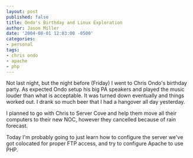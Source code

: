```yaml
---
layout: post
published: false
title: Ondo's Birthday and Linux Exploration
author: Jason Miller
date: '2004-08-01 12:03:00 -0500'
categories:
- personal
tags:
- chris ondo
- apache
- php
---
```


Not last night, but the night before (Friday) I went to Chris Ondo's birthday
party. As expected Ondo setup his big PA speakers and played the music louder
than what is acceptable. It was turned down eventually and things worked out. I
drank so much beer that I had a hangover all day yesterday.

I planned to go with Chris to Server Cove and help them move all their computers
to their new NOC, however they cancelled because of rain forecast.

Today I'm probably going to just learn how to configure the server we've got
colocated for proper FTP access, and try to configure Apache to use PHP.
